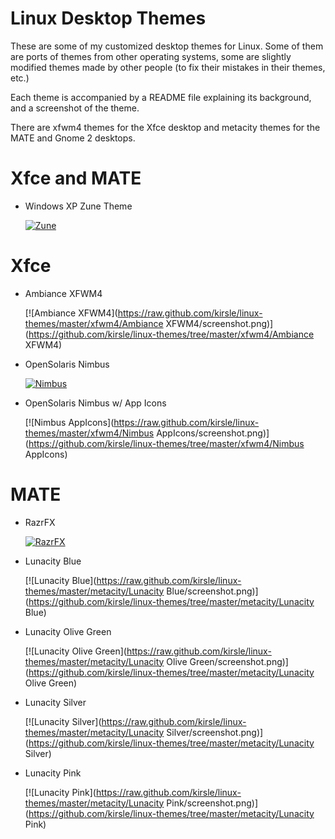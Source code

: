 # Linux Desktop Themes

These are some of my customized desktop themes for Linux. Some of them are ports
of themes from other operating systems, some are slightly modified themes made
by other people (to fix their mistakes in their themes, etc.)

Each theme is accompanied by a README file explaining its background, and a
screenshot of the theme.

There are xfwm4 themes for the Xfce desktop and metacity themes for the MATE
and Gnome 2 desktops.

# Xfce and MATE

* Windows XP Zune Theme

  [![Zune](https://raw.github.com/kirsle/linux-themes/master/xfwm4/Zune/screenshot.png)](https://github.com/kirsle/linux-themes/tree/master/xfwm4/Zune)
  
# Xfce

* Ambiance XFWM4

  [![Ambiance XFWM4](https://raw.github.com/kirsle/linux-themes/master/xfwm4/Ambiance XFWM4/screenshot.png)](https://github.com/kirsle/linux-themes/tree/master/xfwm4/Ambiance XFWM4)

* OpenSolaris Nimbus

  [![Nimbus](https://raw.github.com/kirsle/linux-themes/master/xfwm4/Nimbus/screenshot.png)](https://github.com/kirsle/linux-themes/tree/master/xfwm4/Nimbus)

* OpenSolaris Nimbus w/ App Icons

  [![Nimbus AppIcons](https://raw.github.com/kirsle/linux-themes/master/xfwm4/Nimbus AppIcons/screenshot.png)](https://github.com/kirsle/linux-themes/tree/master/xfwm4/Nimbus AppIcons)
  
# MATE

* RazrFX

  [![RazrFX](https://raw.github.com/kirsle/linux-themes/master/metacity/RazrFX/screenshot.png)](https://github.com/kirsle/linux-themes/tree/master/metacity/RazrFX)

* Lunacity Blue

  [![Lunacity Blue](https://raw.github.com/kirsle/linux-themes/master/metacity/Lunacity Blue/screenshot.png)](https://github.com/kirsle/linux-themes/tree/master/metacity/Lunacity Blue)

* Lunacity Olive Green

  [![Lunacity Olive Green](https://raw.github.com/kirsle/linux-themes/master/metacity/Lunacity Olive Green/screenshot.png)](https://github.com/kirsle/linux-themes/tree/master/metacity/Lunacity Olive Green)

* Lunacity Silver

  [![Lunacity Silver](https://raw.github.com/kirsle/linux-themes/master/metacity/Lunacity Silver/screenshot.png)](https://github.com/kirsle/linux-themes/tree/master/metacity/Lunacity Silver)

* Lunacity Pink

  [![Lunacity Pink](https://raw.github.com/kirsle/linux-themes/master/metacity/Lunacity Pink/screenshot.png)](https://github.com/kirsle/linux-themes/tree/master/metacity/Lunacity Pink)
